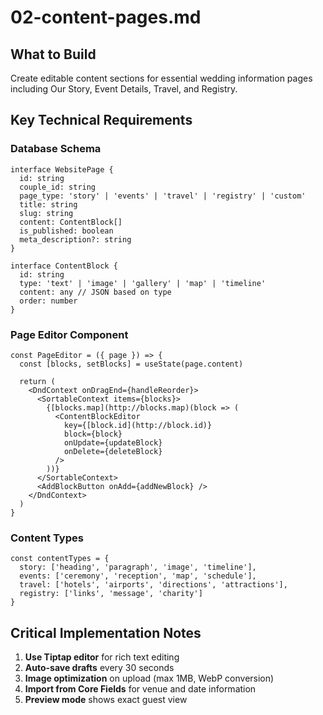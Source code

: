 # 02-content-pages.md

## What to Build

Create editable content sections for essential wedding information pages including Our Story, Event Details, Travel, and Registry.

## Key Technical Requirements

### Database Schema

```
interface WebsitePage {
  id: string
  couple_id: string
  page_type: 'story' | 'events' | 'travel' | 'registry' | 'custom'
  title: string
  slug: string
  content: ContentBlock[]
  is_published: boolean
  meta_description?: string
}

interface ContentBlock {
  id: string
  type: 'text' | 'image' | 'gallery' | 'map' | 'timeline'
  content: any // JSON based on type
  order: number
}
```

### Page Editor Component

```
const PageEditor = ({ page }) => {
  const [blocks, setBlocks] = useState(page.content)
  
  return (
    <DndContext onDragEnd={handleReorder}>
      <SortableContext items={blocks}>
        {[blocks.map](http://blocks.map)(block => (
          <ContentBlockEditor
            key={[block.id](http://block.id)}
            block={block}
            onUpdate={updateBlock}
            onDelete={deleteBlock}
          />
        ))}
      </SortableContext>
      <AddBlockButton onAdd={addNewBlock} />
    </DndContext>
  )
}
```

### Content Types

```
const contentTypes = {
  story: ['heading', 'paragraph', 'image', 'timeline'],
  events: ['ceremony', 'reception', 'map', 'schedule'],
  travel: ['hotels', 'airports', 'directions', 'attractions'],
  registry: ['links', 'message', 'charity']
}
```

## Critical Implementation Notes

1. **Use Tiptap editor** for rich text editing
2. **Auto-save drafts** every 30 seconds
3. **Image optimization** on upload (max 1MB, WebP conversion)
4. **Import from Core Fields** for venue and date information
5. **Preview mode** shows exact guest view